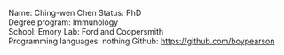 Name: Ching-wen Chen
Status: PhD  
Degree program: Immunology  
School: Emory 
Lab: Ford and Coopersmith  
Programming languages: nothing
Github: https://github.com/boypearson
 